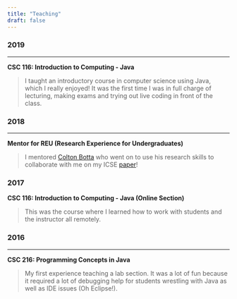 ```yaml
---
title: "Teaching"
draft: false
---
```


### 2019
---

**CSC 116: Introduction to Computing - Java**

> I taught an introductory course in computer science using Java, which I really enjoyed! It was the first time I was in full charge of lecturing, making exams and trying out live coding in front of the class.

### 2018
---

**Mentor for REU (Research Experience for Undergraduates)**

> I mentored [Colton Botta](https://twitter.com/colton_botta) who went on to use his research skills to collaborate with me on my ICSE [paper](http://nischalshrestha.me/docs/cross_language_interference.pdf)!

### 2017

**CSC 116: Introduction to Computing - Java (Online Section)**

> This was the course where I learned how to work with students and the instructor all remotely.

### 2016
---

**CSC 216: Programming Concepts in Java**

> My first experience teaching a lab section. It was a lot of fun because it required a lot of debugging help for students wrestling with Java as well as IDE issues (Oh Eclipse!).

